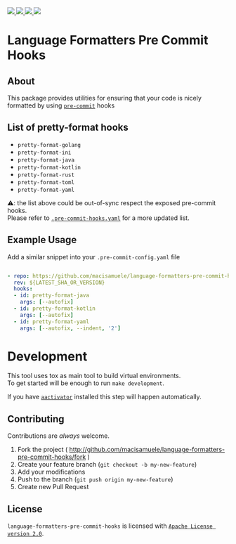 
<a href="https://github.com/macisamuele/language-formatters-pre-commit-hooks/actions" alt="Github Actions CI">
    <img src="https://github.com/macisamuele/language-formatters-pre-commit-hooks/workflows/Build/badge.svg"/>
</a>
<a href="https://codecov.io/gh/macisamuele/language-formatters-pre-commit-hooks" alt="Coverage">
    <img src="https://img.shields.io/codecov/c/github/macisamuele/language-formatters-pre-commit-hooks/master.svg"/>
</a>

<a href="https://pypi.python.org/pypi/language-formatters-pre-commit-hooks/" alt="PyPi version">
    <img src="https://img.shields.io/pypi/v/language-formatters-pre-commit-hooks.svg"/>
</a>

<a href="https://pypi.python.org/pypi/language-formatters-pre-commit-hooks/" alt="Supported Python versions">
    <img src="https://img.shields.io/pypi/pyversions/language-formatters-pre-commit-hooks.svg"/>
</a>

Language Formatters Pre Commit Hooks
====================================

About
-----

This package provides utilities for ensuring that your code is nicely formatted by using [`pre-commit`](https://pre-commit.com/) hooks

List of pretty-format hooks
---------------------------

* `pretty-format-golang`
* `pretty-format-ini`
* `pretty-format-java`
* `pretty-format-kotlin`
* `pretty-format-rust`
* `pretty-format-toml`
* `pretty-format-yaml`

⚠: the list above could be out-of-sync respect the exposed pre-commit hooks.<br/>
Please refer to [`.pre-commit-hooks.yaml`](.pre-commit-hooks.yaml) for a more updated list.

Example Usage
-------------

Add a similar snippet into your `.pre-commit-config.yaml` file

```yaml

- repo: https://github.com/macisamuele/language-formatters-pre-commit-hooks
  rev: ${LATEST_SHA_OR_VERSION}
  hooks:
  - id: pretty-format-java
    args: [--autofix]
  - id: pretty-format-kotlin
    args: [--autofix]
  - id: pretty-format-yaml
    args: [--autofix, --indent, '2']
```

Development
===========

This tool uses tox as main tool to build virtual environments.<br/>
To get started will be enough to run `make development`.

If you have [`aactivator`](https://github.com/Yelp/aactivator) installed this step will happen automatically.

Contributing
------------

Contributions are _always_ welcome.
1. Fork the project ( http://github.com/macisamuele/language-formatters-pre-commit-hooks/fork )
2. Create your feature branch (`git checkout -b my-new-feature`)
3. Add your modifications
4. Push to the branch (`git push origin my-new-feature`)
5. Create new Pull Request

License
-------

`language-formatters-pre-commit-hooks` is licensed with [`Apache License version 2.0`](http://www.apache.org/licenses/LICENSE-2.0.html).
